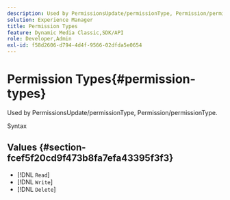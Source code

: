 ```yaml
---
description: Used by PermissionsUpdate/permissionType, Permission/permissionType.
solution: Experience Manager
title: Permission Types
feature: Dynamic Media Classic,SDK/API
role: Developer,Admin
exl-id: f58d2606-d794-4d4f-9566-02dfda5e0654
---
```

# Permission Types{#permission-types}

Used by PermissionsUpdate/permissionType, Permission/permissionType.

 Syntax 

## Values {#section-fcef5f20cd9f473b8fa7efa43395f3f3}

* [!DNL `Read`] 
* [!DNL `Write`] 
* [!DNL `Delete`]
